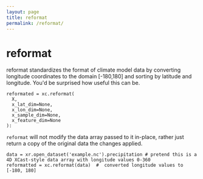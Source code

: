 ```yaml
---
layout: page
title: reformat
permalink: /reformat/
---
```


# reformat

reformat standardizes the format of climate model data by converting longitude coordinates to the domain [-180,180] and sorting by latitude and longitude. You'd be surprised how useful this can be.

```
reformated = xc.reformat(
  X, 
  x_lat_dim=None, 
  x_lon_dim=None, 
  x_sample_dim=None, 
  x_feature_dim=None
):
```

`reformat` will not modify the data array passed to it in-place, rather just return a copy of the original data the changes applied.

```
data = xr.open_dataset('example.nc').precipitation # pretend this is a 4D XCast-style data array with longitude values 0-360
reformatted = xc.reformat(data)  #  converted longitude values to [-180, 180]
```

